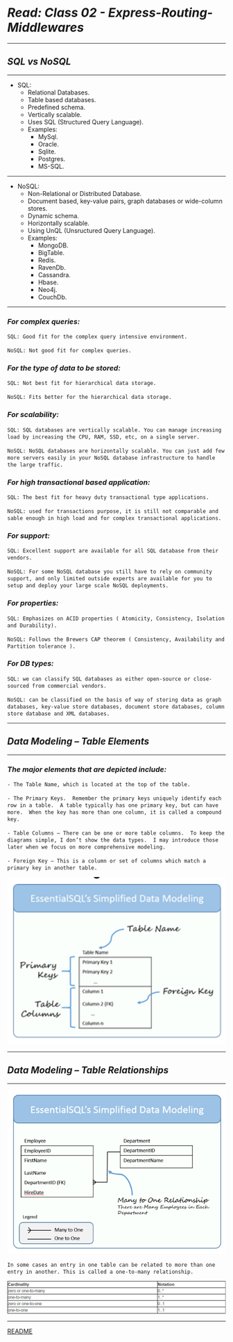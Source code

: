 # ***Read: Class 02 - Express-Routing-Middlewares***

***

## *SQL vs NoSQL*

***
* SQL:
    - Relational Databases.
    - Table based databases.
    - Predefined schema.
    - Vertically scalable.
    - Uses SQL (Structured Query Language).
    - Examples:
        - MySql.
        - Oracle.
        - Sqlite.
        - Postgres.
        - MS-SQL.

*** 

* NoSQL:
    - Non-Relational or Distributed Database.
    - Document based, key-value pairs, graph databases or wide-column stores.
    - Dynamic schema.
    - Horizontally scalable.
    - Using UnQL (Unsructured Query Language).
    - Examples:
        - MongoDB.
        - BigTable.
        - Redis.
        - RavenDb.
        - Cassandra.
        - Hbase.
        - Neo4j.
        - CouchDb.

***

### *For complex queries:*

    SQL: Good fit for the complex query intensive environment.

    NoSQL: Not good fit for complex queries.

### *For the type of data to be stored:*

    SQL: Not best fit for hierarchical data storage.

    NoSQL: Fits better for the hierarchical data storage.

### *For scalability:*

    SQL: SQL databases are vertically scalable. You can manage increasing load by increasing the CPU, RAM, SSD, etc, on a single server.

    NoSQL: NoSQL databases are horizontally scalable. You can just add few more servers easily in your NoSQL database infrastructure to handle the large traffic.

### *For high transactional based application:*

    SQL: The best fit for heavy duty transactional type applications.

    NoSQL: used for transactions purpose, it is still not comparable and sable enough in high load and for complex transactional applications.

### *For support:*

    SQL: Excellent support are available for all SQL database from their vendors.

    NoSQL: For some NoSQL database you still have to rely on community support, and only limited outside experts are available for you to setup and deploy your large scale NoSQL deployments.

### *For properties:*

    SQL: Emphasizes on ACID properties ( Atomicity, Consistency, Isolation and Durability).

    NoSQL: Follows the Brewers CAP theorem ( Consistency, Availability and Partition tolerance ).

### *For DB types:*

    SQL: we can classify SQL databases as either open-source or close-sourced from commercial vendors.

    NoSQL: can be classified on the basis of way of storing data as graph databases, key-value store databases, document store databases, column store database and XML databases.

***

## *Data Modeling – Table Elements*

***

### *The major elements that are depicted include:*

    - The Table Name, which is located at the top of the table.

    - The Primary Keys.  Remember the primary keys uniquely identify each row in a table.  A table typically has one primary key, but can have more.  When the key has more than one column, it is called a compound key.

    - Table Columns – There can be one or more table columns.  To keep the diagrams simple, I don’t show the data types.  I may introduce those later when we focus on more comprehensive modeling.

    - Foreign Key – This is a column or set of columns which match a primary key in another table.

![](./Class-03%20images/Screenshot_13.png)

***

## *Data Modeling – Table Relationships*

***

![](./Class-03%20images//Screenshot_12.png)

    In some cases an entry in one table can be related to more than one entry in another. This is called a one-to-many relationship.

![](./Class-03%20images/Screenshot_11.png)

***

[README](README.md)